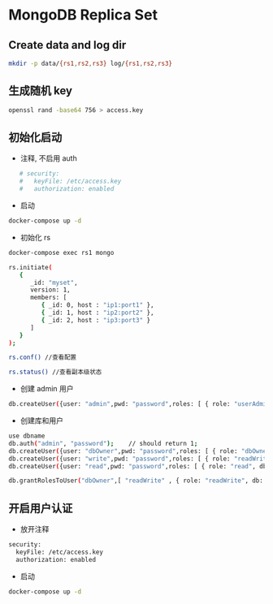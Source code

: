 # MongoDB Replica Set

## Create data and log dir

```sh
mkdir -p data/{rs1,rs2,rs3} log/{rs1,rs2,rs3}
```

## 生成随机 key

```sh
openssl rand -base64 756 > access.key
```

## 初始化启动

- 注释, 不启用 auth

```sh
   # security:
   #   keyFile: /etc/access.key
   #   authorization: enabled
```

- 启动

```sh
docker-compose up -d
```

- 初始化 rs

```sh
docker-compose exec rs1 mongo

rs.initiate(
   {
      _id: "myset",
      version: 1,
      members: [
         { _id: 0, host : "ip1:port1" },
         { _id: 1, host : "ip2:port2" },
         { _id: 2, host : "ip3:port3" }
      ]
   }
);

rs.conf() //查看配置

rs.status() //查看副本级状态

```

- 创建 admin 用户

```sh
db.createUser({user: "admin",pwd: "password",roles: [ { role: "userAdminAnyDatabase", db: "admin" } ]});
```

- 创建库和用户

```sh
use dbname
db.auth("admin", "password");    // should return 1;
db.createUser({user: "dbOwner",pwd: "password",roles: [ { role: "dbOwner", db: "bt-node" } ]});
db.createUser({user: "write",pwd: "password",roles: [ { role: "readWrite", db: "bt-node" } ]});
db.createUser({user: "read",pwd: "password",roles: [ { role: "read", db: "bt-node" } ]});

db.grantRolesToUser("dbOwner",[ "readWrite" , { role: "readWrite", db: "bt-node" } ]);
```

## 开启用户认证

- 放开注释

```sh
security:
  keyFile: /etc/access.key
  authorization: enabled
```

- 启动

```sh
docker-compose up -d
```
